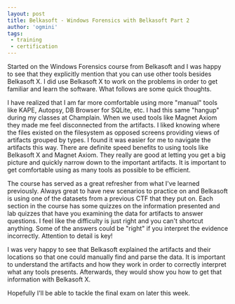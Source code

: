 ```yaml
---
layout: post
title: Belkasoft - Windows Forensics with Belkasoft Part 2
author: 'ogmini'
tags:
 - training
 - certification
---
```


Started on the Windows Forensics course from Belkasoft and I was happy to see that they explicitly mention that you can use other tools besides Belkasoft X. I did use Belkasoft X to work on the problems in order to get familiar and learn the software. What follows are some quick thoughts.

I have realized that I am far more comfortable using more "manual" tools like KAPE, Autopsy, DB Browser for SQLite, etc. I had this same "hangup" during my classes at Champlain. When we used tools like Magnet Axiom they made me feel disconnected from the artifacts. I liked knowing where the files existed on the filesystem as opposed screens providing views of artifacts grouped by types. I found it was easier for me to navigate the artifacts this way. There are definite speed benefits to using tools like Belkasoft X and Magnet Axiom. They really are good at letting you get a big picture and quickly narrow down to the important artifacts. It is important to get comfortable using as many tools as possible to be efficient.  

The course has served as a great refresher from what I've learned previously. Always great to have new scenarios to practice on and Belkasoft is using one of the datasets from a previous CTF that they put on. Each section in the course has some quizzes on the information presented and lab quizzes that have you examining the data for artifacts to answer questions. I feel like the difficulty is just right and you can't shortcut anything. Some of the answers could be "right" if you interpret the evidence incorrectly. Attention to detail is key!

I was very happy to see that Belkasoft explained the artifacts and their locations so that one could manually find and parse the data. It is important to understand the artifacts and how they work in order to correctly interpret what any tools presents. Afterwards, they would show you how to get that information with Belkasoft X. 

Hopefully I'll be able to tackle the final exam on later this week. 